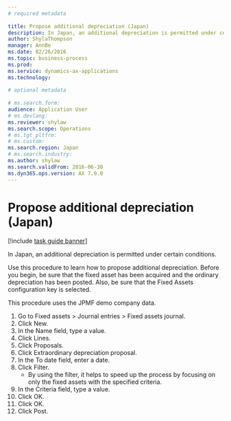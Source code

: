 ```yaml
--- 
# required metadata 
 
title: Propose additional depreciation (Japan)
description: In Japan, an additional depreciation is permitted under certain conditions. 
author: ShylaThompson
manager: AnnBe 
ms.date: 02/26/2016
ms.topic: business-process 
ms.prod:  
ms.service: dynamics-ax-applications 
ms.technology:  
 
# optional metadata 
 
# ms.search.form:   
audience: Application User 
# ms.devlang:  
ms.reviewer: shylaw
ms.search.scope: Operations 
# ms.tgt_pltfrm:  
# ms.custom:  
ms.search.region: Japan
# ms.search.industry: 
ms.author: shylaw
ms.search.validFrom: 2016-06-30 
ms.dyn365.ops.version: AX 7.0.0 
---
```

# Propose additional depreciation (Japan)

[!include [task guide banner](../../includes/task-guide-banner.md)]

In Japan, an additional depreciation is permitted under certain conditions. 



Use this procedure to learn how to propose additional depreciation. Before you begin, be sure that the fixed asset has been acquired and the ordinary depreciation has been posted.  Also, be sure that the Fixed Assets configuration key is selected.



This procedure uses the JPMF demo company data.

1. Go to Fixed assets > Journal entries > Fixed assets journal.
2. Click New.
3. In the Name field, type a value.
4. Click Lines.
5. Click Proposals.
6. Click Extraordinary depreciation proposal.
7. In the To date field, enter a date.
8. Click Filter.
    * By using the filter, it helps to speed up the process by focusing on only the fixed assets with the specified criteria.  
9. In the Criteria field, type a value.
10. Click OK.
11. Click OK.
12. Click Post.


